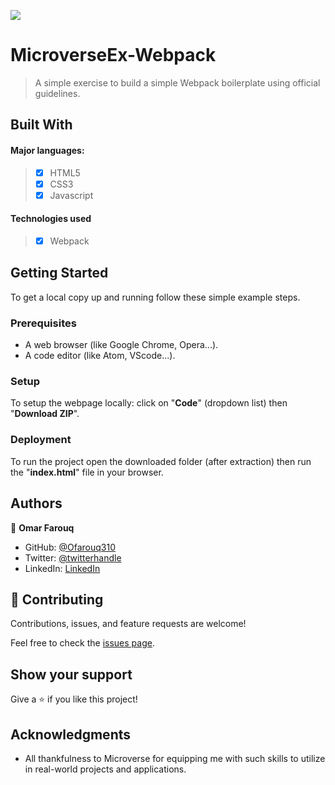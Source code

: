 ![](https://img.shields.io/badge/Microverse-blueviolet)

# MicroverseEx-Webpack

> A simple exercise to build a simple Webpack boilerplate using official guidelines.


## Built With

#### Major languages:
>- [x] HTML5
>- [x] CSS3
>- [x] Javascript

#### Technologies used
>- [x] Webpack

## Getting Started

To get a local copy up and running follow these simple example steps.

### Prerequisites

- A web browser (like Google Chrome, Opera...).
- A code editor (like Atom, VScode...).

### Setup

To setup the webpage locally: click on "**Code**" (dropdown list) then "**Download ZIP**".

### Deployment

To run the project open the downloaded folder (after extraction) then run the "**index.html**" file in your browser.



## Authors

👤 **Omar Farouq**

- GitHub: [@Ofarouq310](https://github.com/Ofarouq310)
- Twitter: [@twitterhandle](https://twitter.com/twitterhandle)
- LinkedIn: [LinkedIn](https://linkedin.com/in/linkedinhandle)

## 🤝 Contributing

Contributions, issues, and feature requests are welcome!

Feel free to check the [issues page](../../issues/).

## Show your support

Give a ⭐️ if you like this project!

## Acknowledgments

- All thankfulness to Microverse for equipping me with such skills to utilize in real-world projects and applications. 
